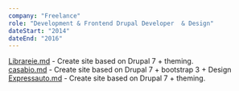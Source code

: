 ```yaml
---
company: "Freelance"
role: "Development & Frontend Drupal Developer  & Design"
dateStart: "2014"
dateEnd: "2016"
---
```


[Librareie.md](https://web.archive.org/web/20160304192611/http://librarie.md/) - Create site based on Drupal 7 + theming.<br>
[casabio.md](https://web.archive.org/web/20140517042859/http://casabio.md/) - Create site based on Drupal 7 + bootstrap 3 + Design
[Expressauto.md](https://web.archive.org/web/20140517081245/http://expressauto.md/) - Create site based on Drupal 7 + theming.
